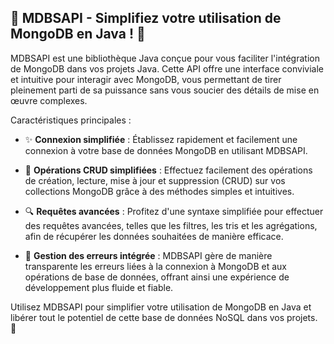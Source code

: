 ## 🚀 MDBSAPI - Simplifiez votre utilisation de MongoDB en Java ! 🌟

MDBSAPI est une bibliothèque Java conçue pour vous faciliter l'intégration de MongoDB dans vos projets Java. Cette API offre une interface conviviale et intuitive pour interagir avec MongoDB, vous permettant de tirer pleinement parti de sa puissance sans vous soucier des détails de mise en œuvre complexes.

Caractéristiques principales :

- ✨ **Connexion simplifiée** : Établissez rapidement et facilement une connexion à votre base de données MongoDB en utilisant MDBSAPI.

- 📝 **Opérations CRUD simplifiées** : Effectuez facilement des opérations de création, lecture, mise à jour et suppression (CRUD) sur vos collections MongoDB grâce à des méthodes simples et intuitives.

- 🔍 **Requêtes avancées** : Profitez d'une syntaxe simplifiée pour effectuer des requêtes avancées, telles que les filtres, les tris et les agrégations, afin de récupérer les données souhaitées de manière efficace.

- 🚦 **Gestion des erreurs intégrée** : MDBSAPI gère de manière transparente les erreurs liées à la connexion à MongoDB et aux opérations de base de données, offrant ainsi une expérience de développement plus fluide et fiable.

Utilisez MDBSAPI pour simplifier votre utilisation de MongoDB en Java et libérer tout le potentiel de cette base de données NoSQL dans vos projets. 💪
